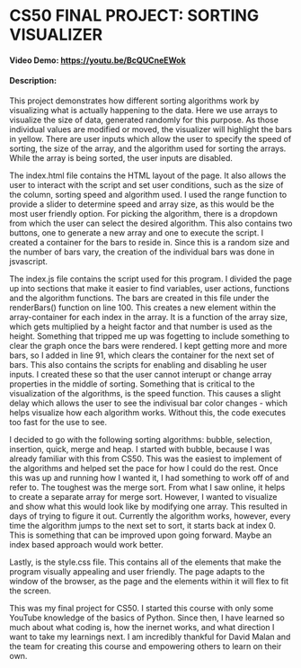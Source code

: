 # CS50 FINAL PROJECT: SORTING VISUALIZER
#### Video Demo:  <https://youtu.be/BcQUCneEWok>
#### Description:  
This project demonstrates how different sorting algorithms work by visualizing what is actually happening to the data. Here we use arrays to visualize the size of data, generated randomly for this purpose. As those individual values are modified or moved, the visualizer will highlight the bars in yellow. There are user inputs which allow the user to specify the speed of sorting, the size of the array, and the algorithm used for sorting the arrays. While the array is being sorted, the user inputs are disabled. 

The index.html file contains the HTML layout of the page. It also allows the user to interact with the script and set user conditions, such as the size of the column, sorting speed and algorithm used. I used the range function to provide a slider to determine speed and array size, as this would be the most user friendly option. For picking the algorithm, there is a dropdown from which the user can select the desired algorithm. This also contains two buttons, one to generate a new array and one to execute the script. I created a container for the bars to reside in. Since this is a random size and the number of bars vary, the creation of the individual bars was done in jsvascript. 

The index.js file contains the script used for this program. I divided the page up into sections that make it easier to find variables, user actions, functions and the algorithm functions. The bars are created in this file under the renderBars() function on line 100. This creates a new element within the array-container for each index in the array. It is a function of the array size, which gets multiplied by a height factor and that number is used as the height. Something that tripped me up was fogetting to include something to clear the graph once the bars were rendered. I kept getting more and more bars, so I added in line 91, which clears the container for the next set of bars. This also contains the scripts for enabling and disabling he user inputs. I created these so that the user cannot interupt or change array properties in the middle of sorting. Something that is critical to the visualization of the algorithms, is the speed function. This causes a slight delay which allows the user to see the indivisual bar color changes - which helps visualize how each algorithm works. Without this, the code executes too fast for the use to see. 

I decided to go with the following sorting algorithms: bubble, selection, insertion, quick, merge and heap. I started with bubble, because I was already familiar with this from CS50. This was the easiest to implement of the algorithms and helped set the pace for how I could do the rest. Once this was up and running how I wanted it, I had something to work off of and refer to. The toughest was the merge sort. From what I saw online, it helps to create a separate array for merge sort. However, I wanted to visualize and show what this would look like by modifying one array. This resulted in days of trying to figure it out. Currently the algorithm works, however, every time the algorithm jumps to the next set to sort, it starts back at index 0. This is something that can be improved upon going forward. Maybe an index based approach would work better. 

Lastly, is the style.css file. This contains all of the elements that make the program visually appealing and user friendly. The page adapts to the window of the browser, as the page and the elements within it will flex to fit the screen.

This was my final project for CS50. I started this course with only some YouTube knowledge of the basics of Python. Since then, I have learned so much about what coding is, how the inernet works, and what direction I want to take my learnings next. I am incredibly thankful for David Malan and the team for creating this course and empowering others to learn on their own. 
